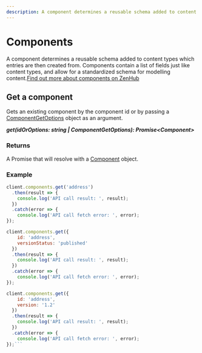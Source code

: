 ```yaml
---
description: A component determines a reusable schema added to content types which entries are then created from.
---
```

# Components

A component determines a reusable schema added to content types which entries are then created from. Components contain a list of fields just like content types, and allow for a standardized schema for modelling content.[Find out more about components on ZenHub](https://zenhub.zengenti.com/Contensis/11.3/kb/content-types-and-entries/components/components-overview.aspx)

## Get a component

Gets an existing component by the component id or by passing a [ComponentGetOptions](/model/component-get-options.md) object as an argument.

 ***get(idOrOptions: string | ComponentGetOptions): Promise&lt;Component&gt;***

### Returns
A Promise that will resolve with a [Component](/model/component.md) object.

### Example

```js
client.components.get('address')
  .then(result => {      
    console.log('API call result: ', result);              
  })
  .catch(error => {
    console.log('API call fetch error: ', error);      
});

client.components.get({
    id: 'address',
    versionStatus: 'published'
  })
  .then(result => {      
    console.log('API call result: ', result);              
  })
  .catch(error => {
    console.log('API call fetch error: ', error);      
});

client.components.get({
    id: 'address',
    version: '1.2'
  })
  .then(result => {      
    console.log('API call result: ', result);              
  })
  .catch(error => {
    console.log('API call fetch error: ', error);      
});```
